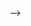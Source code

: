<!-- # Desafio (encontre o gato) 🐈

Talvez você já tenha notado.

Caso contrário, em algum lugar da aplicação CAC TAT, há um gato escondido.

Sua missão é usar o conhecimento adquirido no curso para encontrar o gato e demonstrar que ele está visível.

___

Vamos para a [lição 14](./14.md). Vou te apresentar alguns conteúdos que mantenho, específicos sobre Cypress. --> -->

